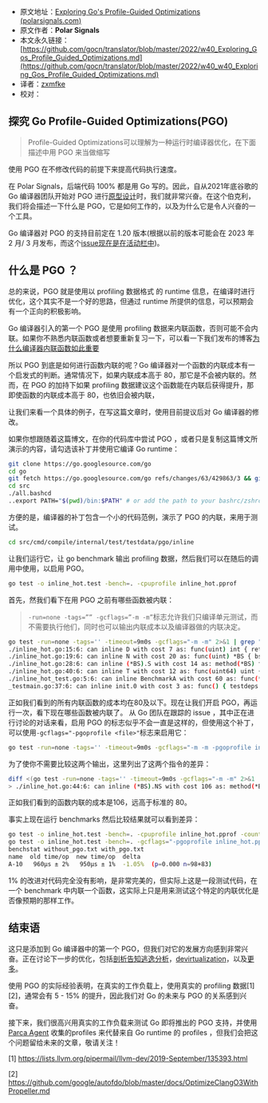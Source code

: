 - 原文地址：[Exploring Go's Profile-Guided Optimizations (polarsignals.com)](https://www.polarsignals.com/blog/posts/2022/09/exploring-go-profile-guided-optimizations/)
- 原文作者：**Polar Signals**
- 本文永久链接：[https://github.com/gocn/translator/blob/master/2022/w40_Exploring_Gos_Profile_Guided_Optimizations.md](https://github.com/gocn/translator/blob/master/2022/w40_w40_Exploring_Gos_Profile_Guided_Optimizations.md)
- 译者：[zxmfke](https://github.com/zxmfke)
- 校对：

## 探究 Go Profile-Guided Optimizations(PGO)

> Profile-Guided Optimizations可以理解为一种运行时编译器优化，在下面描述中用 PGO 来当做缩写

使用 PGO 在不修改代码的前提下来提高代码执行速度。

在 Polar Signals，后端代码 100% 都是用 Go 写的。因此，自从2021年底谷歌的 Go 编译器团队开始对 PGO 进行[原型设计](https://github.com/golang/go/issues/28262#issuecomment-945837783)时，我们就非常兴奋。在这个伯克利，我们将会描述一下什么是 PGO，它是如何工作的，以及为什么它是令人兴奋的一个工具。

Go 编译器对 PGO 的支持目前定在 1.20 版本(根据以前的版本可能会在 2023 年 2 月/ 3 月发布，而这个[issue现在是在活动栏中](https://github.com/golang/go/issues/55022#issuecomment-1254050321))。

## 什么是 PGO ？

总的来说，PGO 就是使用以 profiling 数据格式 的 runtime 信息，在编译时进行优化，这个其实不是一个好的思路，但通过 runtime 所提供的信息，可以预期会有一个正向的积极影响。

Go 编译器引入的第一个 PGO 是使用 profiling 数据来内联函数，否则可能不会内联。如果你不熟悉内联函数或者想要重新复习一下，可以看一下我们发布的博客[为什么编译器内联函数如此重要](https://www.polarsignals.com/blog/posts/2021/12/15/why-compiler-function-inlining-matters/)

所以 PGO 到底是如何进行函数内联的呢？Go 编译器对一个函数的内联成本有一个启发式的判断。通常情况下，如果内联成本高于 80，那它是不会被内联的。然而，在 PGO 的加持下如果 profiling 数据建议这个函数能在内联后获得提升，那即使函数的内联成本高于 80，也依旧会被内联，

让我们来看一个具体的例子，在写这篇文章时，使用目前提议后对 Go 编译器的修改。

如果你想跟随着这篇博文，在你的代码库中尝试 PGO ，或者只是复制这篇博文所演示的内容，请勾选该补丁并使用它编译 Go runtime：

```bash
git clone https://go.googlesource.com/go
cd go
git fetch https://go.googlesource.com/go refs/changes/63/429863/3 && git checkout -b change-429863 FETCH_HEAD
cd src
./all.bashcd 
..export PATH="$(pwd)/bin:$PATH" # or add the path to your bashrc/zshrc
```

方便的是，编译器的补丁包含一个小的代码范例，演示了 PGO 的内联，来用于测试。

```bash
cd src/cmd/compile/internal/test/testdata/pgo/inline
```

让我们运行它，让 go benchmark 输出 profiling 数据，然后我们可以在随后的调用中使用，以启用 PGO。

```bash
go test -o inline_hot.test -bench=. -cpuprofile inline_hot.pprof
```

首先，然我们看下在用 PGO 之前有哪些函数被内联：

> `-run=none -tags=”” -gcflags=”-m -m”`标志允许我们只编译单元测试，而不需要执行他们，同时也可以输出内联成本以及编译器做的内联决定。

```bash
go test -run=none -tags='' -timeout=9m0s -gcflags="-m -m" 2>&1 | grep "can inline"
./inline_hot.go:15:6: can inline D with cost 7 as: func(uint) int { return int((i + (wSize - 1)) >> lWSize) }
./inline_hot.go:19:6: can inline N with cost 20 as: func(uint) *BS { bs = &BS{...}; return bs }
./inline_hot.go:28:6: can inline (*BS).S with cost 14 as: method(*BS) func(uint) *BS { b.s[i >> lWSize] |= 1 << (i & (wSize - 1)); return b }
./inline_hot.go:40:6: can inline T with cost 12 as: func(uint64) uint { return uint(jn[v & -v * 0x03f79d71b4ca8b09 >> 58]) }
./inline_hot_test.go:5:6: can inline BenchmarkA with cost 60 as: func(*testing.B) { benchmarkB(b) }
_testmain.go:37:6: can inline init.0 with cost 3 as: func() { testdeps.ImportPath = "cmd/compile/internal/test/testdata/pgo/inline" }
```

正如我们看到的所有内联函数的成本均在80及以下。现在让我们开启 PGO，再运行一次，看下现在哪些函数被内联了。 从 Go 团队在跟踪的 issue ，其中正在进行讨论的对话来看，启用 PGO 的标志似乎不会一直是这样的，但使用这个补丁，可以使用`-gcflags="-pgoprofile <file>"`标志来启用它：

```bash
go test -run=none -tags='' -timeout=9m0s -gcflags="-m -m -pgoprofile inline_hot.pprof"
```

为了使你不需要比较这两个输出，这里列出了这两个指令的差异：

```bash
diff <(go test -run=none -tags='' -timeout=9m0s -gcflags="-m -m" 2>&1 | grep "can inline") <(go test -run=none -tags='' -timeout=9m0s -gcflags="-m -m -pgoprofile inline_hot.pprof" 2>&1 | grep "can inline")
> ./inline_hot.go:44:6: can inline (*BS).NS with cost 106 as: method(*BS) func(uint) (uint, bool) { x := int(i >> lWSize); if x >= len(b.s) { return 0, false }; w := b.s[x]; w = w >> (i & (wSize - 1)); if w != 0 { return i + T(w), true }; x = x + 1; for loop; return 0, false }
```

正如我们看到的函数内联的成本是106，远高于标准的 80。

事实上现在运行 benchmarks 然后比较结果就可以看到差异：

```bash
go test -o inline_hot.test -bench=. -cpuprofile inline_hot.pprof -count=100 > without_pgo.txt
go test -o inline_hot.test -bench=. -gcflags="-pgoprofile inline_hot.pprof" -count=100 > with_pgo.txt
benchstat without_pgo.txt with_pgo.txt
name  old time/op  new time/op  delta
A-10   960µs ± 2%   950µs ± 1%  -1.05%  (p=0.000 n=98+83)
```

1% 的改进对代码完全没有影响，是非常完美的，但实际上这是一段测试代码，在一个 benchmark 中内联一个函数，这实际上只是用来测试这个特定的内联优化是否像预期的那样工作。

## 结束语

这只是添加到 Go 编译器中的第一个 PGO，但我们对它的发展方向感到非常兴奋。正在讨论下一步的优化，包括[剖析告知逃逸分析](https://github.com/golang/go/issues/55022#issuecomment-1252526633)，[devirtualization](https://github.com/golang/go/issues/55022#issuecomment-1252191950)，以及[更多](https://github.com/golang/go/issues/55022#issuecomment-1245605666)。

使用 PGO 的实际经验表明，在真实的工作负载上，使用真实的 profiling 数据[1]\[2]，通常会有 5 - 15% 的提升，因此我们对 Go 的未来与 PGO 的关系感到兴奋。

接下来，我们很高兴用真实的工作负载来测试 Go 即将推出的 PGO 支持，并使用 [Parca Agent](https://github.com/parca-dev/parca-agent) 收集的profiles 来代替来自 Go runtime 的 profiles ，但我们会把这个问题留给未来的文章，敬请关注！

[1] https://lists.llvm.org/pipermail/llvm-dev/2019-September/135393.html

[2] https://github.com/google/autofdo/blob/master/docs/OptimizeClangO3WithPropeller.md
